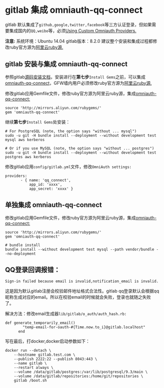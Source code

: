 # gitlab 集成 omniauth-qq-connect

gitlab 默认集成了`github,google,twitter,facebook`等三方认证登录，但如果需要集成国内的`QQ,weibo`等，必须[Using Custom Omniauth Providers.](https://github.com/gitlabhq/gitlabhq/blob/master/doc/integration/omniauth.md)

**注意:** 系统环境：Ubuntu 14.04 gitlab版本：8.2.0 建议整个安装和集成过程都修改ruby官方源为[阿里云ruby源.](http://mirrors.aliyun.com/help/rubygems)

## gitlab 安装与集成 omniauth-qq-connect
参照gitlab[源码安装文档](https://github.com/gitlabhq/gitlabhq/blob/master/doc/install/installation.md)，安装进行在**第七步**`Install Gems`之前，可以集成[omniauth-qq-connect](https://github.com/kaichen/omniauth-qq-connect)，GFW墙内用户必须修改ruby官方源为[阿里云ruby源.](http://mirrors.aliyun.com/help/rubygems)

修改gitlab应用Gemfile文件，修改ruby官方源为阿里云ruby源，集成[omniauth-qq-connect:](https://github.com/kaichen/omniauth-qq-connect)

```
source 'http://mirrors.aliyun.com/rubygems/'
gem 'omniauth-qq-connect'
``` 

继续**第七步**`Install Gems`处安装：

```
# For PostgreSQL (note, the option says "without ... mysql")
sudo -u git -H bundle install --deployment --without development test mysql aws kerberos

# Or if you use MySQL (note, the option says "without ... postgres")
sudo -u git -H bundle install --deployment --without development test postgres aws kerberos
```

修改gitlab应用`config/gitlab.yml`文件，修改`OmniAuth settings:`

```
providers:
       - { name: 'qq_connect',
           app_id: 'xxxx',
           app_secret: 'xxxx' }
```

## 单独集成 omniauth-qq-connect
修改gitlab应用Gemfile文件，修改ruby官方源为阿里云ruby源，集成[omniauth-qq-connect:](https://github.com/kaichen/omniauth-qq-connect)

```
source 'http://mirrors.aliyun.com/rubygems/'
gem 'omniauth-qq-connect'

# bundle install
bundle install --without development test mysql --path vendor/bundle --no-deployment
``` 

## QQ登录回调报错：

```
Sign-in failed because email is invalid,notification_email is invalid.
```

这是因为默认gitlab注册会校验邮件地址格式合法性。gitlab qq登录默认会根据qq昵称生成对应的email。所以在校验email的时候就会失败，登录也就随之失败了。

解决方法：修改email生成器`lib/gitlab/o_auth/auth_hash.rb:`

```
def generate_temporarily_email()
        "temp-email-for-oauth-#{Time.now.to_i}@gitlab.localhost"
      end
```

写在最后，打docker,docker启动参数如下：

```
docker run --detach \
    --hostname gitlab.test.com \
    --publish 2222:22 --publish 8043:443 \
    --name gitlab \
    --restart always \
    --volume /data/gitlab/postgres:/var/lib/postgresql/9.3/main \
    --volume /data/gitlab/repositories:/home/git/repositories \
    gitlab /boot.sh
```
